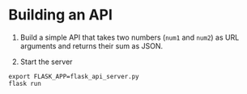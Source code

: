 # Building an API

1. Build a simple API that takes two numbers (`num1` and `num2`) as URL arguments and returns their sum as JSON.

2. Start the server

```
export FLASK_APP=flask_api_server.py
flask run
```
